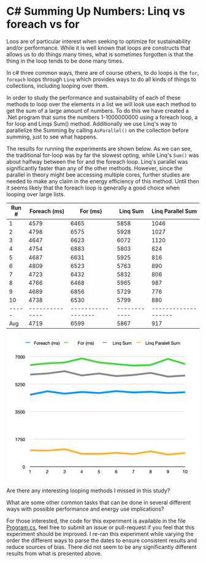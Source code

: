 # C# Summing Up Numbers: Linq vs foreach vs for

Loos are of particular interest when seeking to optimize for sustainability and/or performance. 
While it is well known that loops are constructs that allows us to do things many times,
what is sometimes forgotten is that the thing in the loop tends to be done many times.

In c# three common ways, there are of course others, to do loops is the `for`, `foreach` loops through `Linq`
which provides ways to do all kinds of things to collections, including looping over them.

In order to study the performance and sustainability of each of these methods to loop over the elements in a list
we will look use each method to get the sum of a large amount of numbers. To do this we have created a .Net program that
sums the numbers 1-1000000000 using a foreach loop, a for loop and Linqs Sum() method. Additionally we use Linq's way to parallelize the Summing by calling `AsParallel()` on the collection before summing, just to see what happens.
 
The results for running the experiments are shown below. As we can see, the traditional for-loop was by far the slowest opting, while Linq's `Sum()` was about halfway between the for and the foreach loop. Linq's parallel was significantly faster than any of the other methods. However, since the parallel in theory might bee accessing multiple cores, further studies are needed to make any claim in the energy efficiency of this method. Until then it seems likely that the foreach loop is generally a good choice when looping over large lists.


|Run #|Foreach (ms)  | For (ms)         | Linq Sum   | Linq Parallel Sum |
|-----|--------------|------------------|------------|-------------------|
|1    | 4579         | 6465             | 5858       | 1046              |
|2    | 4798         | 6575             | 5928       | 1027              |
|3    | 4647         | 6623             | 6072       | 1120              |
|4    | 4754         | 6883             | 5803       |  824              |
|5    | 4687         | 6631             | 5925       |  816              |
|6    | 4809         | 6523             | 5763       |  890              |
|7    | 4723         | 6432             | 5832       |  806              |
|8    | 4766         | 6468             | 5965       |  987              |
|9    | 4689         | 6856             | 5729       |  776              |
|10   | 4738         | 6530             | 5799       |  880              |
|-----|--------------|------------------|------------|-------------------|
| Avg | 4719	     | 6599	            | 5867	     | 917               |


![summing results as graph](summing_results_graph.png)

Are there any interesting looping methods I missed in this study?

What are some other common tasks that can be done in several different ways with possible performance and energy use implications?

For those interested, the code for this experiment is available in the file [Program.cs](https://raw.githubusercontent.com/kentis/green_code_experiments/refs/heads/main/Experiments/Summing%20numbers%20linq%20vs%20foreach/code/Program.cs?token=GHSAT0AAAAAACZ47PO5AINMDYCBSHYHTGHAZ4UUUUQ), feel free to submit an issue or pull-request if you feel that this experiment should be improved. I re-ran this experiment while varying the order the different ways to parse the dates to ensure consistent results and reduce sources of bias. There did not seem to be any significantly different results from what is presented above.

